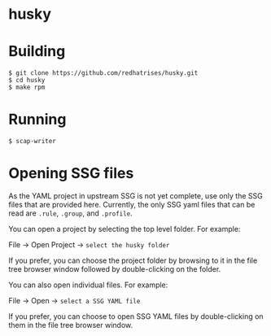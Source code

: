 # husky

# Building

```
$ git clone https://github.com/redhatrises/husky.git
$ cd husky
$ make rpm
```

# Running

```
$ scap-writer
```

# Opening SSG files

As the YAML project in upstream SSG is not yet complete, use only the SSG files that are provided here.
Currently, the only SSG yaml files that can be read are `.rule`, `.group`, and `.profile`.

You can open a project by selecting the top level folder. For example:

File -> Open Project -> `select the husky folder`

If you prefer, you can choose the project folder by browsing to it in the file tree browser window
followed by double-clicking on the folder.

You can also open individual files. For example:

File -> Open -> `select a SSG YAML file`

If you prefer, you can choose to open SSG YAML files by double-clicking on them in the file tree browser window.
